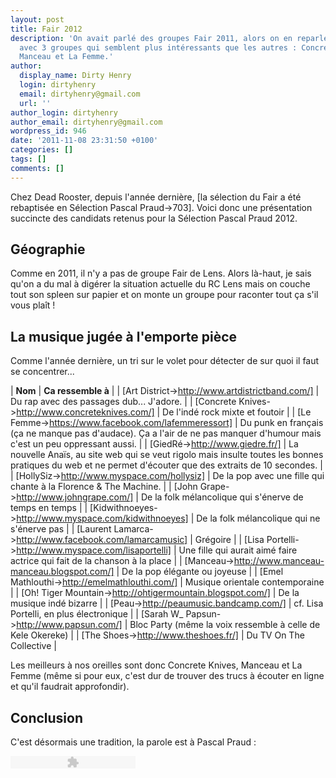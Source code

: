 ```yaml
---
layout: post
title: Fair 2012
description: 'On avait parlé des groupes Fair 2011, alors on en reparle cette année
  avec 3 groupes qui semblent plus intéressants que les autres : Concrete Knives,
  Manceau et La Femme.'
author:
  display_name: Dirty Henry
  login: dirtyhenry
  email: dirtyhenry@gmail.com
  url: ''
author_login: dirtyhenry
author_email: dirtyhenry@gmail.com
wordpress_id: 946
date: '2011-11-08 23:31:50 +0100'
categories: []
tags: []
comments: []
---
```

Chez Dead Rooster, depuis l'année dernière, [la sélection du Fair a été rebaptisée en Sélection Pascal Praud->703]. Voici donc une présentation succincte des candidats retenus pour la Sélection Pascal Praud 2012.

<h2>Géographie</h2>

Comme en 2011, il n'y a pas de groupe Fair de Lens. Alors là-haut, je sais qu'on a du mal à digérer la situation actuelle du RC Lens mais on couche tout son spleen sur papier et on monte un groupe pour raconter tout ça s'il vous plaît !

<img495>

<h2>La musique jugée à l'emporte pièce</h2>

Comme l'année dernière, un tri sur le volet pour détecter de sur quoi il faut se concentrer...

| __Nom__ | __Ca ressemble à__ |
| [Art District->http://www.artdistrictband.com/] | Du rap avec des passages dub... J'adore. |
| [Concrete Knives->http://www.concreteknives.com/] | De l'indé rock mixte et foutoir |
| [Le Femme->https://www.facebook.com/lafemmeressort] | Du punk en français (ça ne manque pas d'audace). Ça a l'air de ne pas manquer d'humour mais c'est un peu oppressant aussi. |
| [GiedRé->http://www.giedre.fr/] | La nouvelle Anaïs, au site web qui se veut rigolo mais insulte toutes les bonnes pratiques du web et ne permet d'écouter que des extraits de 10 secondes. |
| [HollySiz->http://www.myspace.com/hollysiz] | De la pop avec une fille qui chante à la Florence & The Machine. |
| [John Grape->http://www.johngrape.com/] | De la folk mélancolique qui s'énerve de temps en temps |
| [Kidwithnoeyes->http://www.myspace.com/kidwithnoeyes] | De la folk mélancolique qui ne s'énerve pas |
| [Laurent Lamarca->http://www.facebook.com/lamarcamusic] | Grégoire |
| [Lisa Portelli->http://www.myspace.com/lisaportelli] | Une fille qui aurait aimé faire actrice qui fait de la chanson à la place |
| [Manceau->http://www.manceau-manceau.blogspot.com/] | De la pop élégante ou joyeuse |
| [Emel Mathlouthi->http://emelmathlouthi.com/] | Musique orientale contemporaine |
| [Oh! Tiger Mountain->http://ohtigermountain.blogspot.com/] | De la musique indé bizarre |
| [Peau->http://peaumusic.bandcamp.com/] | cf. Lisa Portelli, en plus électronique |
| [Sarah W_ Papsun->http://www.papsun.com/] | Bloc Party (même la voix ressemble à celle de Kele Okereke)  |
| [The Shoes->http://www.theshoes.fr/] | Du TV On The Collective |

Les meilleurs à nos oreilles sont donc Concrete Knives, Manceau et La Femme (même si pour eux, c'est dur de trouver des trucs à écouter en ligne et qu'il faudrait approfondir).

<h2>Conclusion</h2>

C'est désormais une tradition, la parole est à Pascal Praud :

<object type="application/x-shockwave-flash" data="/squelettes/flash/dewplayer.swf?mp3=IMG/mp3/praud.mp3" width="200" height="20">
<param name="movie" value="dewplayer.swf?mp3=IMG/mp3/praud.mp3" />
</object>
